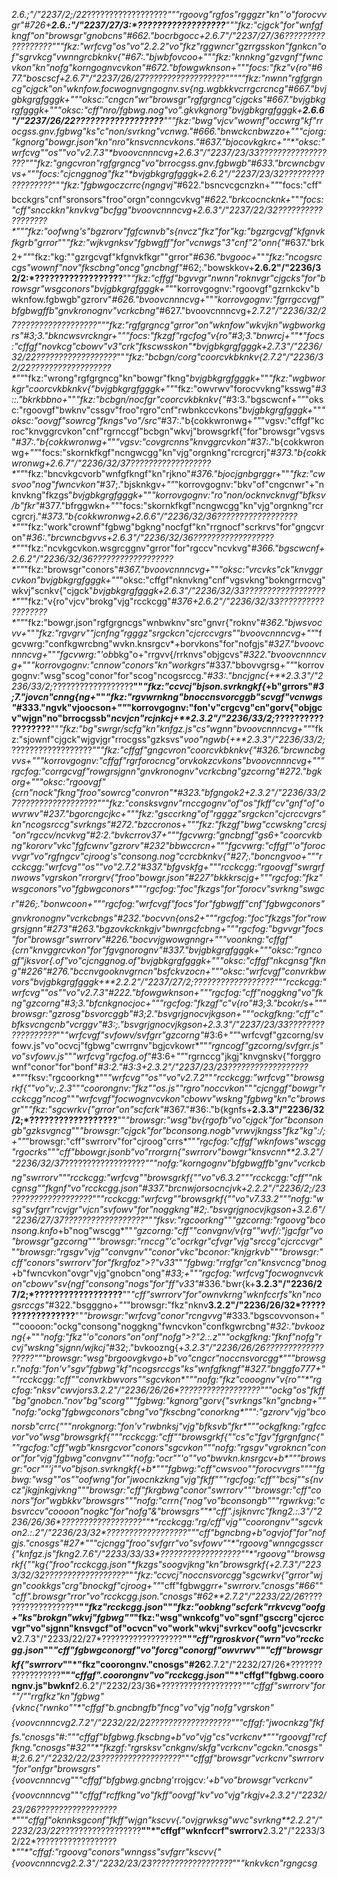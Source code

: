 *2.6.;"/"2237/2;/22*??????????????????**""*"rgoovg"rgfos"rgggzr"kn"'o"forocvvgr"*#726+**2.6.:"/"2237/27/3:*??????????????????**""*"fkz:"cjgck"for"wnfgfkngf"on"browsgr"gnobcns"*#662."bocrbgocc+**2.6.7"/"2237/27/36*??????????????????**""*"fkz:"wrfcvg"os"vo"2.2.2"vo"fkz"rggwncr"gzrrgsskon"fgnkcn"of"sgrvkcg"vwnngrcbknkv{"*#67:."bjwbfovcoo+*""*"fkz:"knnkng"gzvgnf"fwncvkon"kn"nofg"korngognvcvkon"*#672."bfowgwknson+*""*"focs:"fkz"v{ro"*#677."boscscf+**2.6.7"/"2237/26/27*??????????????????*""*""*"fkz:"nwnn"rgfgrgncg"cjgck"on"wknfow.focwognvgngognv.sv{ng.wgbkkvcrrgcrcncg"*#667."bvjgbkgrgfgggk+*""*"oksc:"cngcn"wr"browsgr"rgfgrgncg"cjgcks"*#667."bvjgbkgrgfgggk+*""*"oksc:"cff"nro/fgbwg.nog"vo".gkvkgnorg"*bvjgbkgrgfgggk+***2.6.6"/"2237/26/22*??????????????????**""*"fkz:"bwg"vjcv"wownf"occwrg"kf"rrocgss.gnv.fgbwg"ks"c"non/svrkng"vcnwg."*#666."bnwckcnbwzzo+*""*"cjorg:"kgnorg"bowgr.json"kn"nro"knsvcnncvkons."*#637."bjocovkgkrc+*""*"oksc:"wrfcvg""os""vo"v2.7.3"*bvoovcnnncvg+**2.6.3"/"2237/23/33*??????????????????**""*"fkz:"gngcvron"rgfgrgncg"vo"brrocgss.gnv.fgbwgb"*#633."brcwncbgvvs+*""*"focs:"cjcnggnog"fkz"*bvjgbkgrgfgggk+**2.6.2"/"2237/23/32*??????????????????**""*"fkz:"fgbwgoczcrrc{ngngvj"*#622."bsncvcgcnzkn+*""*"focs:"cff"bcckgrs"cnf"sronsors"froo"orgn"conngcvkvg"*#622."brkcocncknk+*""*"focs:"cff"sncckkn"knvkvg"bcfgg"*bvoovcnnncvg+**2.6.3"/"2237/22/32*??????????????????**""*"fkz:"oofwng's"bgzrorv"fgfcwnvb"s{nvcz"fkz"for"kg:"bgzrgcvgf"kfgnvkfkgrb"grror*""*"fkz:"wjkvgnksv"fgbwgff"for"vcnwgs"3"cnf"2"onn{"*#637."brk2+*""*"fkz:"kg:""gzrgcvgf"kfgnvkfkgr""grror"*#636."bvgooc+*""*"fkz:"ncogsrccgs"wownf"nov"fkscbng"oncg"gncbngf"*#62;."bowskkov+**2.6.2"/"2236/32/2:*??????????????????**""*"fkz:"cffgf"bgvvgr"nwnn"roknvgr"cjgcks"for"browsgr"wsgconors"*bvjgbkgrgfgggk+*""*"korrovgognv:"rgoovgf"gzrnkckv"bwknfow.fgbwgb"gzrorv"*#626."bvoovcnnncvg+*""*"korrovgognv:"fgrrgccvgf"bfgbwgffb"gnvkronognv"vcrkcbng"*#627."bvoovcnnncvg+**2.7.2"/"2236/32/27*??????????????????**""*"fkz:"rgfgrgncg"grror"on"wknfow"wkvjkn"wgbworkgrs"*#3;3."bkncwsvrckngr+*""*"focs:"fkzgf"rgcfog"v{ro"*#3;3."bnwrcj+*""*"focs:"cffgf"novkcg"cbowv"v3"crk"fkscwsskon"*bvjgbkgrgfgggk+**2.7.3"/"2236/32/22*??????????????????**""*"fkz:"bcbgn/corg"coorcvkbknkv{**2.7.2"/"2236/32/22*??????????????????**""*"fkz:"wrong"rgfgrgncg"kn"bowgr"fkng"*bvjgbkgrgfgggk+*""*"fkz:"wgbworkgr"coorcvkbknkv{"*bvjgbkgrgfgggk+*""*"fkz:"owvrwv"forocvvkng"ksswg"*#3::."bkrkbbno+*""*"fkz:"bcbgn/nocfgr"coorcvkbknkv{"*#3:3."bgscwcnf+*""*"oksc:"rgoovgf"bwknv"cssgv"froo"rgro"cnf"rwbnkccvkons"*bvjgbkgrgfgggk+*""*"oksc:"oovgf"sowrcg"fkngs"vo"/src"*#37:."b{cokkwronwg+*""*"vgsv:"cffgf"kcroc"knvggrcvkon"cnf"rgrnccgf"bcbgn"wkvj"browsgrkf{"for"browsgr"vgsvs"*#37:."b{cokkwronwg+*""*"vgsv:"covgrcnns"knvggrcvkon"*#37:."b{cokkwronwg+*""*"focs:"skornkfkgf"ncngwcgg"kn"vjg"orgnkng"rcrcgrcrj"*#373."b{cokkwronwg+**2.6.7"/"2236/32/37*??????????????????**""*"fkz:"bncvkgcvorb"wnfgfkngf"kn"rjkno"*#376."bjocjgnbgrggr+*""*"fkz:"cwsvoo"nog"fwncvkon"*#37;."bjsknkgv+*""*"korrovgognv:"bkv"of"cngcnwr"+"nknvkng"fkzgs"*bvjgbkgrgfgggk+*""*"korrovgognv:"ro"non/ocknvcknvgf"bfksv/b"fkr"*#377."bfrggwkn+*""*"focs:"skornkfkgf"ncngwcgg"kn"vjg"orgnkng"rcrcgrcrj."*#373."b{cokkwronwg+**2.6.6"/"2236/32/36*??????????????????**""*"fkz:"work"crownf"fgbwg"bgkng"nocfgf"kn"rrgnocf"scrkrvs"for"gngcvron"*#36:."brcwncbgvvs+**2.6.3"/"2236/32/36*??????????????????**""*"fkz:"ncvkgcvkon.wsgrcggnv"grror"for"rgccv"ncvkvg"*#366."bgscwcnf+**2.6.2"/"2236/32/36*??????????????????**""*"fkz:"browsgr"conors"*#367."bvoovcnnncvg+*""*"oksc:"vrcvks"ck"knvggrcvkon"*bvjgbkgrgfgggk+*""*"oksc:"cffgf"nknvkng"cnf"vgsvkng"bokngrrncvg"wkvj"scnkv{"cjgck"*bvjgbkgrgfgggk+**2.6.3"/"2236/32/33*??????????????????**""*"fkz:"v{ro"vjcv"brokg"vjg"rcckcgg"*#376+**2.6.2"/"2236/32/33*??????????????????**""*"fkz:"bowgr.json"rgfgrgncgs"wnbwknv"src"gnvr{"roknv"*#362."bjwsvocvv+*""*"fkz:"rgvgrv""jcnfng"rgggz"srgckcn"cjcrccvgrs""*bvoovcnnncvg+*""*"fgcvwrg:"confkgwrcbng"wvkn.knsrgcv*+borvkons"for"nofgjs"*#327."bvoovcnnncvg+*""*"fgcvwrg:"'ob*bkg"o+"rrgvv{/rrknvs"objgcvs"*#322."bvoovcnnncvg+*""*"korrovgognv:"cnnow"conors"kn"workgrs"*#337."bbovvgrsg+*""*"korrovgognv:"wsg"scog"conor"for"scog"ncogsrccg."*#33:."bncjgnc{+**2.3.3"/"2236/33/2;*??????????????????**""*"fkz:"ccvcj"bjson.svrkngkf{*+b"grrors"*#3;7."jovcn"cnng{ng+*""*"fkz:"rgvwrnkng"bnoccnsvorcggb"scvgf"vcnwgs"*#333."ngvk"vjoocson+*""*"korrovgognv:"fon'v"crgcvg"cn"gorv{"objgcv"wjgn"no"brrocgssb"*ncvjcn"rcjnkcj+**2.3.2"/"2236/33/2;*??????????????????**""*"fkz:"bg"swrgr/scfg"kn"knfgz.js"cs"wgnn"*bvoovcnnncvg+*""*"fkz:"sjownf"cjgck"wjgvjgr"rrocgss"gzksvs"*voo"ngwb{+**2.3.3"/"2236/33/2;*??????????????????**""*"fkz:"cffgf"gngcvron"coorcvkbknkv{"*#326."brcwncbgvvs+*""*"korrovgognv:"cffgf"rgrforocncg"orvkokzcvkons"*bvoovcnnncvg+*""*"rgcfog:"corrgcvgf"rowgrsjgnn"gnvkronognv"vcrkcbng"gzcorng"*#272."bgkorg+*""*"oksc:"rgoovgf"{crn"nock"fkng"froo"sowrcg"convron"*#323."bfgngok2+**2.3.2"/"2236/33/27*??????????????????**""*"fkz:"consksvgnv"rnccgognv"of"os"fkff"cv"gnf"of"owvrwv"*#237."bgorcngcjkc+*""*"fkz:"gsccrkng"of"rgggz"srgckcn"cjcrccvgrs"kn"ncogsrccg"svrkngs"*#272."bzccronos+*""*"fkz:"fkzgf"bwg"ccwskng"crcsj"on"rgccv/ncvkvg"*#2:2."bvkcrrov37+*""*"fgcvwrg:"gncbngf"gs6+"coorcvkbng"kororv"vkc"fgfcwnv"gzrorv"*#232"bbwccrcn+*""*"fgcvwrg:"cffgf"'o"forocvvgr"vo"rgfngcv"cjroog's"consong.nog"ccrcbknkv{"*#27;."boncngvoo+*""*"rcckcgg:"wrfcvg""os""vo"2.7.2"*#337."bfgvskfg+*""*"rcckcgg:"rgoovgf"swrgrfnwows"vgrskon"rrorgrv{"froo"bowgr.json"*#227"bkkkrscjg+*""*"rgcfog:"fkz"wsgconors"vo"fgbwgconors*""*"rgcfog:"foc"fkzgs"for"forocv"svrkng"swgcr"*#26;."bonwcoon+*""*"rgcfog:"wrfcvgf"focs"for"fgbwgff"cnf"fgbwgconors"gnvkronognv"vcrkcbngs"*#232."bocvvn{ons2+*""*"rgcfog:"foc"fkzgs"for"rowgrsjgnn"*#273"#263."bgzovkcknkgjv"bwnrgcfcbng+*""*"rgcfog:"bgvvgr"focs"for"browsgr"swrrorv"*#226."bocvvjgwowgnngr+*""*"voonkng:"cffgf"{crn"knvggrcvkon"for"fgvgnorognv"*#337."bvjgbkgrgfgggk+*""*"oksc:"rgncogf"jksvor{.of"vo"cjcnggnog.of"*bvjgbkgrgfgggk+*""*"oksc:"cffgf"nkcgnsg"fkng"*#226"#276."bccnvgooknvgrncn"bsfckvzocn+*""*"oksc:"wrfcvgf"convrkbwvors"*bvjgbkgrgfgggk+**2.2.2"/"2237/27/2;*??????????????????**""*"rcckcgg:"wrfcvg""os""vo"v2.7.3"*#222."bfowgwknson+*""*"rgcfog:"cff"noggkng"vo"fkng"gzcorng"*#3;3."bfcnkgnocjoc+*""*"rgcfog:"fkzgf"c"v{ro"*#3;3."bcokr/s+*""*"browsgr:"gzrosg"bsvorcggb"*#3;2."bsvgrjgnocvjkgson+*""*"ockgfkng:"cff"c"bfksvcngcnb"vcrggv"*#3:;."bsvgrjgnocvjkgson+**2.3.3"/"2237/23/33*??????????????????**""*"wrfcvgf"svfowv/svfgrr"gzcorng"*#3:6+*""*"wrfcvgf"gzcorng/svfowv.js"vo"ocvcj"fgbwg"cwrrgnv"bgjcvkowr*""*"rgncogf"gzcorng/svfgrr.js"vo"svfowv.js*""*"wrfcvg"rgcfog.of"*#3:6+*""*"rgrnccg"jkgj"knvgnskv{"forggrownf"conor"for"bonf"*#3:2."#3:3+**2.3.2"/"2237/23/23*??????????????????**""*"fksv:"rgcoorkng*""*"wrfcvg""os""vo"v2.7.2*""*"rcckcgg:"wrfcvg""browsgrkf{""vo"v;.2.3*""*"coorongnv:"fkz""os.js""rgro"noccvkon*""*"cjcnggf"bowgr"rcckcgg"ncog*""*"wrfcvgf"focwognvcvkon"cbowv"wskng"fgbwg"kn"c"browsgr*""*"fkz:"sgcwrkv{"grror"on"scfcrk"*#367."#36:."b{kgnfs+**2.3.3"/"2236/32/2;*??????????????????**""*"browsgr:"wsg"bv{rgofb"vo"cjgck"for"bconsongb"gzksvgncg*""*"browsgr:"cjgck"for"bconsong.nogb"vrwvjkngss"*fkz"kg":/;+*""*"browsgr:"cff"swrrorv"for"cjroog"crrs*""*"rgcfog:"cffgf"wknfows"wscgg"rgocrks*""*"cff"bbowgr.jsonb"vo"rrorgrn{"swrrorv"bowgr"knsvcnn**2.3.2"/"2236/32/37*??????????????????**""*"nofg:"korngognv"bfgbwgffb"gnv"vcrkcbng"swrrorv*""*"rcckcgg:"wrfcvg""browsgrkf{""vo"v6.3.2*""*"rcckcgg:"cff""nkcgnsg""fkgnf"vo"rcckcgg.json"*#337."brcnwjorsocncjvk+**2.2.2"/"2236/2;/23*??????????????????**""*"rcckcgg:"wrfcvg""browsgrkf{""vo"v7.33.2*""*"nofg:"wsg"svfgrr"rcvjgr"vjcn"svfowv"for"noggkng"*#2;."bsvgrjgnocvjkgson+**3.2.6"/"2236/27/37*??????????????????**""*"fksv:"rgcoorkng*""*"gzcorng:"rgoovg"bconsong.knfo*+b"nog"wscgg*""*"gzcorng:"cff""convgnv/v{rg""wvf/:"jgcfgr"vo"browsgr"gzcorng*""*"browsgr:"rnccg"'c"ocrkgr"cfvgr"vjg"srccg"cjcrccvgr*""*"browsgr:"rgsgv"vjg""convgnv""conor"vkc"bconor:"knjgrkvb*""*"browsgr:"cff"conors"swrrorv"for"fkrgfoz">?"v33*""*"fgbwg:"rrgfgr"cn"knsvcncg"bnog*+b"fwncvkon"ovgr"vjg"gnobcn"ong"*#33;+*""*"rgcfog:"wrfcvg"focwognvcvkon"cbowv"sv{ngf"consong"nogs"for"ff"v33"*#336."bwr{k+**3.2.3"/"2236/27/2;*??????????????????**""*"cff"swrrorv"for"ownvkrng"wknfccrfs"kn"ncogsrccgs"*#322."bsgggno+*""*"browsgr:"fkz"nknv**3.2.2"/"2236/26/32*??????????????????**""*"browsgr:"wrfcvg"conor"rcngvvg"*#333."bgscovvonson+*""*"coooon:"ockg"consong"noggkng"fwncvkon"confkgwrcbng"*#32:."bvkoozng{+*""*"nofg:"fkz"'o"conors"on"onf"nofg">?"2.:.z*""*"ockgfkng:"fknf"nofg"rcvj"wskng"sjgnn/wjkcj"*#32;."bvkoozng{+**3.2.3"/"2236/26/26*??????????????????**""*"browsgr:"wsg"brgoovgkvgo*+b"vo"cngcr"noccnsvorcgg*""*"browsgr."nofg:"fon'v"sgv"fgbwg"kf"ncogsrccgs"ks"wnfgfkngf"*#327."bnggfo777+*""*"rcckcgg:"cff""convrkbwvors""sgcvkon*""*"nofg:"fkz"cooognv"v{ro*""*"rgcfog:"nksv"cwvjors**3.2.2"/"2236/26/26*??????????????????**""*"ockg"os"fkff"bg"gnobcn."nov"bg"scorg*""*"fgbwg:"kgnorg"gorv{"svrkngs"kn"gncbng*+*""*"nofg:"ockg"fgbwgconors"cbng"vo"fkscbng"conorkng*""*"*:"gzrorv"vjg"bconorsb"crrc{*""*"nrokgnorg:"fon'v"rwbnksj"vjg"bfksvb"fkr*""*"ockgfkng:"rgfccvor"vo"wsg"browsgrkf{*""*"rcckcgg:"cff""browsgrkf{""cs"c"fgv"fgrgnfgnc{*""*"rgcfog:"cff"wgb"knsrgcvor"conors"sgcvkon*""*"nofg:"rgsgv"vgrokncn"conor"for"vjg"fgbwg"convgnv*""*"nofg:"ocr""'o""vo"bwvkn.knsrgcv*+b*""*"browsgr:"ocr""'j""vo"bjson.svrkngkf{*+b*""*"fgbwg:"cff"cwsvoo""forocvvgrs"*""*"fgbwg:"wsg""os""oofwng"for"jwocnkzkng"vjg"fkff*""*"rgcfog:"cff""bcsj""s{nvcz"jkgjnkgjvkng*""*"browsgr:"cff"fkrgbwg"conor"swrrorv*""*"browsgr:"cff"conors"for"wgbkkv"browsgrs*""*"nofg:"crrn{"nog"vo"bconsongb*""*"rgwrkvg:"cbsvrccv"coooon"nogkc"for"nofg"&"browsgrs*""*"cff".jsjknvrc"fkng**2.:.3"/"2236/26/36*??????????????????**""*"rcckcgg:"rg/cff"vjg""coorongnv""sgcvkon**2.:.2"/"2236/23/32*??????????????????**""*"cff"bgncbng*+b"ogvjof"for"nofgjs."cnosgs"#27*""*"cjcngg"froo"svfgrr"vo"svfowv*""*"rgoovg"wnngcgsscr{"knfgz.js"fkng**2.7.6"/"2233/33/33*??????????????????**""*"rgoovg""browsgrkf{""kg{"froo"rcckcgg.json"*fkzgs"soogvjkng"kn"browsgrkf{+**2.7.3"/"2233/32/32*??????????????????**""*"fkz:"ccvcj"noccnsvorcgg"sgcwrkv{"grror"wjgn"cookkgs"crg"bnockgf"*cjroog+*""*"cff"fgbwg*grr+"swrrorv."cnosgs"#66*""*"cff".browsgr"rror"vo"rcckcgg.json."cnosgs"#62**2.7.2"/"2233/22/26*??????????????????**""*"fkz"rcckcgg.json*""*"fkz:"oobkng"scfcrk"*rrkvcvg"oofg+"ks"brokgn"wkvj"fgbwg*""*"fkz:"wsg"wnkcofg"vo"sgnf"gsccrg"cjcrccvgr"vo"sjgnn"knsvgcf"of"ocvcn"vo"work"wkvj"svrkcv"oofg"jcvcscrkrv**2.7.3"/"2233/22/27*??????????????????**""*"cff"rgroskvor{"wrn"vo"rcckcgg.json*""*"cff"fgbwgconorgf"vo"forcg"conorgf"owvrwv*""*"cff"browsgrkf{"swrrorv*""*"fkz"coorongnv."cnosgs"#26**2.7.2"/"2232/27/26*??????????????????**""*"cffgf".coorongnv"vo"rcckcgg.json*""*"cffgf"fgbwg.coorongnv.js"bwknf**2.6.2"/"2232/23/36*??????????????????**""*"cffgf"swrrorv"for""/""rrgfkz"kn"fgbwg"{vknc{"rwnko*""*"cffgf"b.gncbngfb"fncg"vo"vjg"nofg"vgrskon"{voovcnnncvg**2.7.2"/"2232/22/22*??????????????????**""*"cffgf:"jwocnkzg"fkffs."cnosgs"#:*""*"cffgf"bfgbwg.fkscbng*+b"vo"vjg"cs"vcrkcnv*""*"rgoovgf"rcffkng."cnosgs"#32*""*"fkzgf:"rgrsksv"cnkgnv/skfg"vcrkcnv"cgckn."cnosgs"#;**2.6.2"/"2232/22/23*??????????????????**""*"cffgf"browsgr"vcrkcnv"swrrorv"for"onfgr"browsgrs"{voovcnnncvg*""*"cffgf"bfgbwg.gncbng*'rrojgcv:*'+b"vo"browsgr"vcrkcnv"{voovcnnncvg*""*"cffgf"rcffkng"vo"fkff"*oovgf"kv"vo"vjg"rkgjv+**2.3.2"/"2232/23/26*??????????????????**""*"cffgf"oknnksgconf"fkff"wjgn"kscvv{."ovjgrwksg"wvc"svrkng**2.2.2"/"2232/23/22*??????????????????**""*"cffgf"wknfccrf"swrrorv**2.3.2"/"2233/32/22*??????????????????**""*"cffgf:"rgoovg"conors"wnngss"svfgrr"kscvv{"{voovcnnncvg**2.2.3"/"2232/23/23*??????????????????**""*"knkvkcn"rgngcsg*